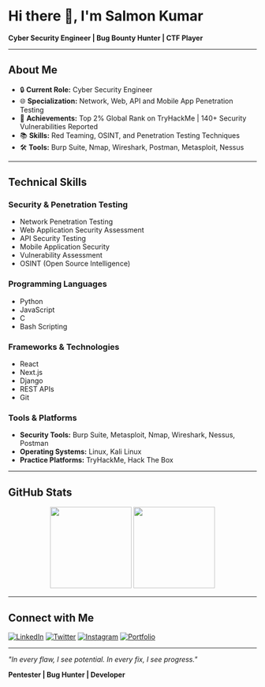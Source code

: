 # Hi there 👋, I'm Salmon Kumar

**Cyber Security Engineer | Bug Bounty Hunter | CTF Player**

---

## About Me

- 🔒 **Current Role:** Cyber Security Engineer
- 🌐 **Specialization:** Network, Web, API and Mobile App Penetration Testing
- 🎯 **Achievements:** Top 2% Global Rank on TryHackMe | 140+ Security Vulnerabilities Reported
- 📚 **Skills:** Red Teaming, OSINT, and Penetration Testing Techniques
- 🛠️ **Tools:** Burp Suite, Nmap, Wireshark, Postman, Metasploit, Nessus

---

## Technical Skills

### Security & Penetration Testing
- Network Penetration Testing
- Web Application Security Assessment
- API Security Testing
- Mobile Application Security
- Vulnerability Assessment
- OSINT (Open Source Intelligence)

### Programming Languages
- Python
- JavaScript
- C
- Bash Scripting

### Frameworks & Technologies
- React
- Next.js
- Django
- REST APIs
- Git

### Tools & Platforms
- **Security Tools:** Burp Suite, Metasploit, Nmap, Wireshark, Nessus, Postman
- **Operating Systems:** Linux, Kali Linux
- **Practice Platforms:** TryHackMe, Hack The Box

---

## GitHub Stats

<div align="center">
  <img src="https://github-readme-stats.vercel.app/api?username=MrRockettt&show_icons=true&theme=dark&hide_border=true" height="165" />
  <img src="https://github-readme-stats.vercel.app/api/top-langs/?username=MrRockettt&layout=compact&theme=dark&hide_border=true" height="165" />
</div>

---

## Connect with Me

[![LinkedIn](https://img.shields.io/badge/LinkedIn-0077B5?style=flat&logo=linkedin&logoColor=white)](https://www.linkedin.com/in/mrrockettt/)
[![Twitter](https://img.shields.io/badge/Twitter-1DA1F2?style=flat&logo=twitter&logoColor=white)](https://x.com/mr_rockettt)
[![Instagram](https://img.shields.io/badge/Instagram-E4405F?style=flat&logo=instagram&logoColor=white)](https://www.instagram.com/mr_rockettt/)
[![Portfolio](https://img.shields.io/badge/Portfolio-000000?style=flat&logo=github&logoColor=white)](https://mrrockettt.github.io/)

---

*"In every flaw, I see potential. In every fix, I see progress."*

**Pentester | Bug Hunter | Developer**
